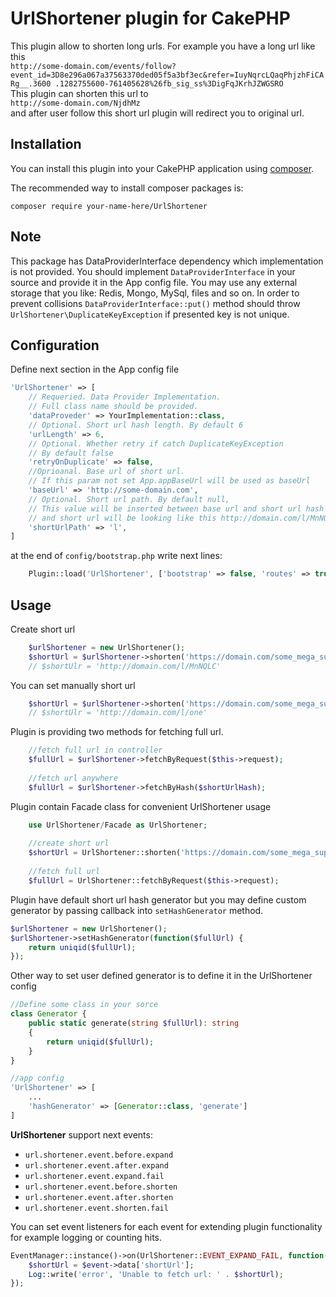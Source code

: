 # UrlShortener plugin for CakePHP

This plugin allow to shorten long urls. For example you have a long url like this  
`http://some-domain.com/events/follow?event_id=3D8e296a067a37563370ded05f5a3bf3ec&refer=IuyNqrcLQaqPhjzhFiCARg__.3600
.1282755600-761405628%26fb_sig_ss%3DigFqJKrhJZWGSRO`  
This plugin can shorten this url to  
`http://some-domain.com/NjdhMz`  
and after user follow this short url plugin will redirect you to original url.

## Installation

You can install this plugin into your CakePHP application using [composer](http://getcomposer.org).

The recommended way to install composer packages is:

```
composer require your-name-here/UrlShortener
```

## Note

This package has DataProviderInterface dependency which implementation is not provided. You 
should implement `DataProviderInterface` in your 
source and provide it in the App config file.
You may use any external storage that you like: Redis, Mongo, MySql, files and so on.
In order to prevent collisions `DataProviderInterface::put()` method should throw `UrlShortener\DuplicateKeyException` if presented key is not unique.

## Configuration

Define next section in the App config file
```php
'UrlShortener' => [
    // Requeried. Data Provider Implementation.
    // Full class name should be provided.
    'dataProveder' => YourImplementation::class,
    // Optional. Short url hash length. By default 6
    'urlLength' => 6,
    // Optional. Whether retry if catch DuplicateKeyException
    // By default false
    'retryOnDuplicate' => false,
    //Oprioanal. Base url of short url.  
    // If this param not set App.appBaseUrl will be used as baseUrl
    'baseUrl' => 'http://some-domain.com',
    // Optional. Short url path. By default null,
    // This value will be inserted between base url and short url hash
    // and short url will be looking like this http://domain.com/l/MnNQLC
    'shortUrlPath' => 'l',
]
```

at the end of  `config/bootstrap.php` write next lines:
```php
    Plugin::load('UrlShortener', ['bootstrap' => false, 'routes' => true]);
```

## Usage

Create short url
```php
    $urlShortener = new UrlShortener();
    $shortUrl = $urlShortener->shorten('https://domain.com/some_mega_supper_pupper_long_url');
    // $shortUlr = 'http://domain.com/l/MnNQLC'
```
You can set manually short url
```php
    $shortUrl = $urlShortener->shorten('https://domain.com/some_mega_supper_pupper_long_url', 'one');
    // $shortUlr = 'http://domain.com/l/one'
```

Plugin is providing two methods for fetching full url.
```php    
    //fetch full url in controller
    $fullUrl = $urlShortener->fetchByRequest($this->request);
    
    //fetch url anywhere
    $fullUrl = $urlShortener->fetchByHash($shortUrlHash);
```    

Plugin contain Facade class for convenient UrlShortener usage 
```php
    use UrlShortener/Facade as UrlShortener;
    
    //create short url
    $shortUrl = UrlShortener::shorten('https://domain.com/some_mega_supper_pupper_long_url');
    
    //fetch full url
    $fullUrl = UrlShortener::fetchByRequest($this->request);
```

Plugin have default short url hash generator but you may define custom generator by passing callback into 
`setHashGenerator` method.
```php
$urlShortener = new UrlShortener();
$urlShortener->setHashGenerator(function($fullUrl) {
    return uniqid($fullUrl);
});
```
Other way to set user defined generator is to define it in the UrlShortener config
```php
//Define some class in your sorce
class Generator {
    public static generate(string $fullUrl): string
    {
        return uniqid($fullUrl);
    }
}

//app config
'UrlShortener' => [
    ...
    'hashGenerator' => [Generator::class, 'generate']
]
``` 

**UrlShortener** support next events:
  - `url.shortener.event.before.expand`
  - `url.shortener.event.after.expand`
  - `url.shortener.event.expand.fail`
  - `url.shortener.event.before.shorten`
  - `url.shortener.event.after.shorten`
  - `url.shortener.event.shorten.fail`
  
You can set event listeners for each event for extending plugin functionality for example logging or counting hits.
```php
EventManager::instance()->on(UrlShortener::EVENT_EXPAND_FAIL, function(Event $event) {
    $shortUrl = $event->data['shortUrl'];
    Log::write('error', 'Unable to fetch url: ' . $shortUrl);
});
```